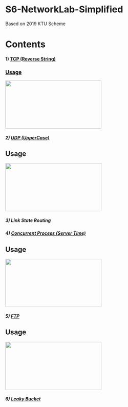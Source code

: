 # S6-NetworkLab-Simplified
Based on 2019 KTU Scheme

# Contents

#### 1) [TCP (Reverse String)](/1.%20TCP%20(Reverse%20String))
### <ins>Usage</ins>
<img src="https://github.com/ShunKaidou/S6-NetworkLab-Simplified/assets/81925773/6aaf2431-1e32-40d1-98a1-89744014a1fc)" width="300" height="150">

##### 2) [UDP (UpperCase)](/2.%20UDP%20(UpperCase))
## Usage
<img src="https://github.com/ShunKaidou/S6-NetworkLab-Simplified/assets/81925773/531d9901-ca2f-4490-b0b5-69b491b60b0c)" width="300" height="150">

##### 3) Link State Routing

##### 4) [Concurrent Process (Server Time)](/4.%20Concurrent%20Process%20(Server%20Time))
## Usage
<img src="https://github.com/ShunKaidou/S6-NetworkLab-Simplified/assets/81925773/6aaf2431-1e32-40d1-98a1-89744014a1fc)" width="300" height="150">

##### 5) [FTP](/5.%20FTP)
## Usage
<img src="https://github.com/ShunKaidou/S6-NetworkLab-Simplified/assets/81925773/6aaf2431-1e32-40d1-98a1-89744014a1fc)" width="300" height="150">

##### 6) [Leaky Bucket](/6.%20Leaky%20Bucket)
